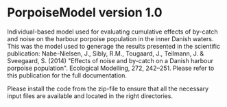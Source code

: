 # PorpoiseModel version 1.0

Individual-based model used for evaluating cumulative effects of by-catch and noise on the harbour porpoise population 
in the inner Danish waters. This was the model used to generage the results presented in the  scientific publication:
Nabe-Nielsen, J., Sibly, R.M., Tougaard, J., Teilmann, J. & Sveegaard, S. (2014) "Effects of noise and by-catch on a 
Danish harbour porpoise population". Ecological Modelling, 272, 242–251.
Please refer to this publication for the full documentation.

Please install the code from the zip-file to ensure that all the necessary input files are available and located in the 
right directories.
